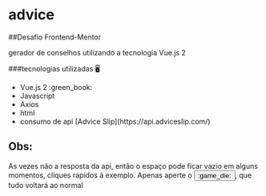 # advice

##Desafio Frontend-Mentor

<p>
  gerador de conselhos utilizando a tecnologia Vue.js 2
</p>

###tecnologias utilizadas :desktop_computer:

<ul>
  <li> Vue.js 2 :green_book:
  <li> Javascript
  <li> Axios
  <li> html  
  <li> consumo de api [Advice Slip](https://api.adviceslip.com/) 
</ul>  

## Obs:

<p> 
  As vezes não a resposta da api, então o espaço pode ficar vazio em alguns momentos, cliques rapidos à exemplo.
  Apenas aperte o <button>:game_die:</button>, que tudo voltará ao normal
</p>  


